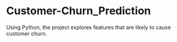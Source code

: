 # Customer-Churn_Prediction
Using Python, the project explores features that are likely to cause customer churn.
